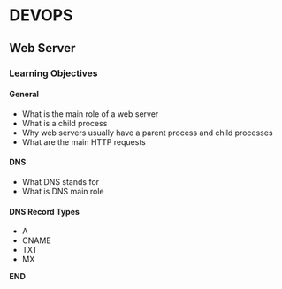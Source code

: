 # DEVOPS
## Web Server

### Learning Objectives

#### General
*   What is the main role of a web server
*   What is a child process
*   Why web servers usually have a parent process and child processes
*   What are the main HTTP requests

#### DNS
*   What DNS stands for
*   What is DNS main role

#### DNS Record Types
*   A
*   CNAME
*   TXT
*   MX

__________END__________
